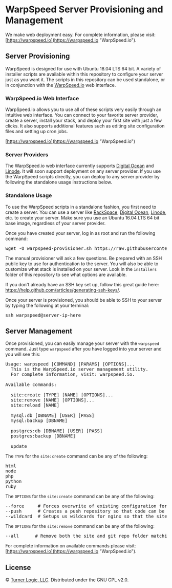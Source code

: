 # WarpSpeed Server Provisioning and Management

We make web deployment easy. For complete information, please visit: [https://warpspeed.io](https://warpspeed.io "WarpSpeed.io").

## Server Provisioning

WarpSpeed is designed for use with Ubuntu 18.04 LTS 64 bit. A variety of installer scripts are available within this repository to configure your server just as you want it. The scripts in this repository can be used standalone, or in conjunction with the [WarpSpeed.io](https://warpspeed.io "WarpSpeed.io") web interface.

### WarpSpeed.io Web Interface

WarpSpeed.io allows you to use all of these scripts very easily through an intuitive web interface. You can connect to your favorite server provider, create a server, install your stack, and deploy your first site with just a few clicks. It also supports additional features such as editing site configuration files and setting up cron jobs.

[https://warpspeed.io](https://warpspeed.io "WarpSpeed.io")

### Server Providers

The WarpSpeed.io web interface currently supports [Digital Ocean](https://www.digitalocean.com/?refcode=e8387d479043 "Digital Ocean") and [Linode](https://www.linode.com/?r=bed2c06e157de72a8f97d0c7035069800c9b342b "Linode"). It will soon support deployment on any server provider. If you use the WarpSpeed scripts directly, you can deploy to any server provider by following the standalone usage instructions below.

### Standalone Usage

To use the WarpSpeed scripts in a standalone fashion, you first need to create a server. You can use a server like [RackSpace](http://www.rackspace.com/cloud/servers "RackSpace"), [Digital Ocean](https://www.digitalocean.com/?refcode=e8387d479043 "Digital Ocean"), [Linode](https://www.linode.com/?r=bed2c06e157de72a8f97d0c7035069800c9b342b "Linode"), etc. to create your server. Make sure you use an Ubuntu 16.04 LTS 64 bit base image, regardless of your server provider.

Once you have created your server, log in as root and run the following command:

<pre>
wget -O warpspeed-provisioner.sh https://raw.githubusercontent.com/warpspeed/warpspeed/warpspeed-v3/provision-manual.sh; bash warpspeed-provisioner.sh
</pre>

The manual provisioner will ask a few questions. Be prepared with an SSH public key to use for authentication to the server. You will also be able to customize what stack is installed on your server. Look in the `installers` folder of this repository to see what options are available.

If you don't already have an SSH key set up, follow this great guide here: https://help.github.com/articles/generating-ssh-keys/.

Once your server is provisioned, you should be able to SSH to your server by typing the following at your terminal:

<pre>
ssh warpspeed@server-ip-here
</pre>

## Server Management

Once provisioned, you can easily manage your server with the `warpspeed` command. Just type `warpspeed` after you have logged into your server and you will see this:

<pre>
Usage: warpspeed [COMMAND] [PARAMS] [OPTIONS]...
  This is the WarpSpeed.io server management utility.
  For complete information, visit: warpspeed.io.

Available commands:

  site:create [TYPE] [NAME] [OPTIONS]...
  site:remove [NAME] [OPTIONS]...
  site:reload [NAME]

  mysql:db [DBNAME] [USER] [PASS]
  mysql:backup [DBNAME]

  postgres:db [DBNAME] [USER] [PASS]
  postgres:backup [DBNAME]

  update
</pre>

The `TYPE` for the `site:create` command can be any of the following:

<pre>
html
node
php
python
ruby
</pre>

The `OPTIONS` for the `site:create` command can be any of the following:

<pre>
--force     # Forces overwrite of existing configuration for a site folder that is already present.
--push      # Creates a push repository so that code can be push deployed.
--wildcard  # Setups us wildcards for nginx so that the site will respond to *.domain.com
</pre>

The `OPTIONS` for the `site:remove` command can be any of the following:
  
<pre>
--all      # Remove both the site and git repo folder matching passed NAME
</pre>



For complete information on available commands please visit: [https://warpspeed.io](https://warpspeed.io "WarpSpeed.io").

## License

&copy; [Turner Logic, LLC](http://turnerlogic.com "Turner Logic"). Distributed under the GNU GPL v2.0.
